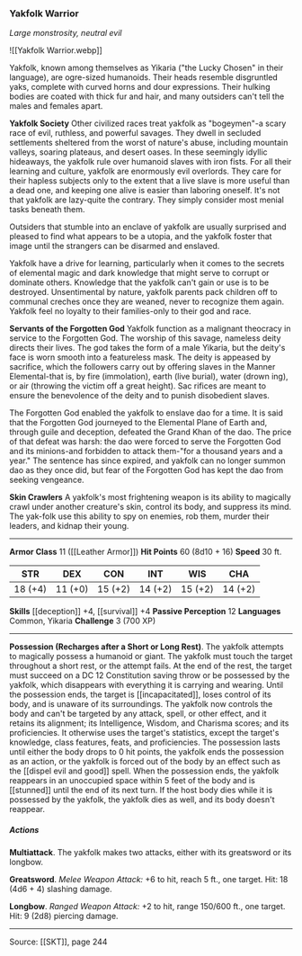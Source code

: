 ### Yakfolk Warrior
_Large monstrosity, neutral evil_

![[Yakfolk Warrior.webp]]

Yakfolk, known among themselves as Yikaria ("the Lucky Chosen" in their language), are ogre-sized humanoids. Their heads resemble disgruntled yaks, complete with curved horns and dour expressions. Their hulking bodies are coated with thick fur and hair, and many outsiders can't tell the males and females apart.

**Yakfolk Society** Other civilized races treat yakfolk as "bogeymen"-a scary race of evil, ruthless, and powerful savages. They dwell in secluded settlements sheltered from the worst of nature's abuse, including mountain valleys, soaring plateaus, and desert oases. In these seemingly idyllic hideaways, the yakfolk rule over humanoid slaves with iron fists. For all their learning and culture, yakfolk are enormously evil overlords. They care for their hapless subjects only to the extent that a live slave is more useful than a dead one, and keeping one alive is easier than laboring oneself. It's not that yakfolk are lazy-quite the contrary. They simply consider most menial tasks beneath them.

Outsiders that stumble into an enclave of yakfolk are usually surprised and pleased to find what appears to be a utopia, and the yakfolk foster that image until the strangers can be disarmed and enslaved.

Yakfolk have a drive for learning, particularly when it comes to the secrets of elemental magic and dark knowledge that might serve to corrupt or dominate others. Knowledge that the yakfolk can't gain or use is to be destroyed. Unsentimental by nature, yakfolk parents pack children off to communal creches once they are weaned, never to recognize them again. Yakfolk feel no loyalty to their families-only to their god and race.


**Servants of the Forgotten God** Yakfolk function as a malignant theocracy in service to the Forgotten God. The worship of this savage, nameless deity directs their lives. The god takes the form of a male Yikaria, but the deity's face is worn smooth into a featureless mask. The deity is appeased by sacrifice, which the followers carry out by offering slaves in the Manner Elemental-that is, by fire (immolation), earth (live burial), water (drown ing), or air (throwing the victim off a great height). Sac rifices are meant to ensure the benevolence of the deity and to punish disobedient slaves.

The Forgotten God enabled the yakfolk to enslave dao for a time. It is said that the Forgotten God journeyed to the Elemental Plane of Earth and, through guile and deception, defeated the Grand Khan of the dao. The price of that defeat was harsh: the dao were forced to serve the Forgotten God and its minions-and forbidden to attack them-"for a thousand years and a year." The sentence has since expired, and yakfolk can no longer summon dao as they once did, but fear of the Forgotten God has kept the dao from seeking vengeance.


**Skin Crawlers** A yakfolk's most frightening weapon is its ability to magically crawl under another creature's skin, control its body, and suppress its mind. The yak-folk use this ability to spy on enemies, rob them, murder their leaders, and kidnap their young.







---

**Armor Class** 11 ([[Leather Armor]])
**Hit Points** 60 (8d10 + 16)
**Speed** 30 ft.

| STR     | DEX     | CON     | INT     | WIS     | CHA     |
|---------|---------|---------|---------|---------|---------|
| 18 (+4) | 11 (+0) | 15 (+2) | 14 (+2) | 15 (+2) | 14 (+2) |

**Skills** [[deception]] +4, [[survival]] +4
**Passive Perception** 12
**Languages** Common, Yikaria
**Challenge** 3 (700 XP)

---

**Possession (Recharges after a Short or Long Rest)**. The yakfolk attempts to magically possess a humanoid or giant. The yakfolk must touch the target throughout a short rest, or the attempt fails. At the end of the rest, the target must succeed on a DC 12 Constitution saving throw or be possessed by the yakfolk, which disappears with everything it is carrying and wearing. Until the possession ends, the target is [[incapacitated]], loses control of its body, and is unaware of its surroundings. The yakfolk now controls the body and can't be targeted by any attack, spell, or other effect, and it retains its alignment; its Intelligence, Wisdom, and Charisma scores; and its proficiencies. It otherwise uses the target's statistics, except the target's knowledge, class features, feats, and proficiencies. The possession lasts until either the body drops to 0 hit points, the yakfolk ends the possession as an action, or the yakfolk is forced out of the body by an effect such as the [[dispel evil and good]] spell. When the possession ends, the yakfolk reappears in an unoccupied space within 5 feet of the body and is [[stunned]] until the end of its next turn. If the host body dies while it is possessed by the yakfolk, the yakfolk dies as well, and its body doesn't reappear.

##### Actions
**Multiattack**. The yakfolk makes two attacks, either with its greatsword or its longbow.

**Greatsword**. _Melee Weapon Attack:_ +6 to hit, reach 5 ft., one target. Hit: 18 (4d6 + 4) slashing damage.

**Longbow**. _Ranged Weapon Attack:_ +2 to hit, range 150/600 ft., one target. Hit: 9 (2d8) piercing damage.


---

Source: [[SKT]], page 244